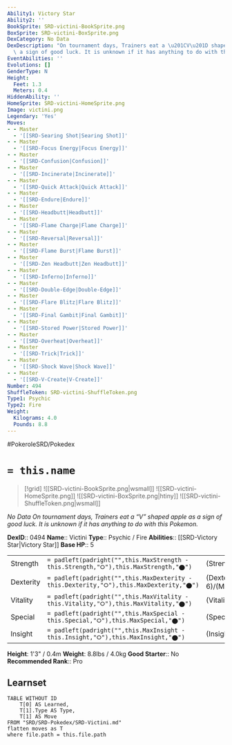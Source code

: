 ```yaml
---
Ability1: Victory Star
Ability2: ''
BookSprite: SRD-victini-BookSprite.png
BoxSprite: SRD-victini-BoxSprite.png
DexCategory: No Data
DexDescription: "On tournament days, Trainers eat a \u201CV\u201D shaped apple as\
  \ a sign of good luck. It is unknown if it has anything to do with this Pokemon."
EventAbilities: ''
Evolutions: []
GenderType: N
Height:
  Feet: 1.3
  Meters: 0.4
HiddenAbility: ''
HomeSprite: SRD-victini-HomeSprite.png
Image: victini.png
Legendary: 'Yes'
Moves:
- - Master
  - '[[SRD-Searing Shot|Searing Shot]]'
- - Master
  - '[[SRD-Focus Energy|Focus Energy]]'
- - Master
  - '[[SRD-Confusion|Confusion]]'
- - Master
  - '[[SRD-Incinerate|Incinerate]]'
- - Master
  - '[[SRD-Quick Attack|Quick Attack]]'
- - Master
  - '[[SRD-Endure|Endure]]'
- - Master
  - '[[SRD-Headbutt|Headbutt]]'
- - Master
  - '[[SRD-Flame Charge|Flame Charge]]'
- - Master
  - '[[SRD-Reversal|Reversal]]'
- - Master
  - '[[SRD-Flame Burst|Flame Burst]]'
- - Master
  - '[[SRD-Zen Headbutt|Zen Headbutt]]'
- - Master
  - '[[SRD-Inferno|Inferno]]'
- - Master
  - '[[SRD-Double-Edge|Double-Edge]]'
- - Master
  - '[[SRD-Flare Blitz|Flare Blitz]]'
- - Master
  - '[[SRD-Final Gambit|Final Gambit]]'
- - Master
  - '[[SRD-Stored Power|Stored Power]]'
- - Master
  - '[[SRD-Overheat|Overheat]]'
- - Master
  - '[[SRD-Trick|Trick]]'
- - Master
  - '[[SRD-Shock Wave|Shock Wave]]'
- - Master
  - '[[SRD-V-Create|V-Create]]'
Number: 494
ShuffleToken: SRD-victini-ShuffleToken.png
Type1: Psychic
Type2: Fire
Weight:
  Kilograms: 4.0
  Pounds: 8.8
---
```


#PokeroleSRD/Pokedex

# `= this.name`

> [!grid]
> ![[SRD-victini-BookSprite.png|wsmall]]
> ![[SRD-victini-HomeSprite.png]]
> ![[SRD-victini-BoxSprite.png|htiny]]
> ![[SRD-victini-ShuffleToken.png|wsmall]]


*No Data*
*On tournament days, Trainers eat a “V” shaped apple as a sign of good luck. It is unknown if it has anything to do with this Pokemon.*

**DexID**:: 0494
**Name**:: Victini
**Type**:: Psychic / Fire
**Abilities**:: [[SRD-Victory Star|Victory Star]]
**Base HP**:: 5

|           |                                                                                        |                                          |
| --------- | -------------------------------------------------------------------------------------- | ---------------------------------------- |
| Strength  | `= padleft(padright("",this.MaxStrength - this.Strength,"⭘"),this.MaxStrength,"⬤")`    | (Strength::6)/(MaxStrength::6)   |
| Dexterity | `= padleft(padright("",this.MaxDexterity - this.Dexterity,"⭘"),this.MaxDexterity,"⬤")` | (Dexterity:: 6)/(MaxDexterity::6) |
| Vitality  | `= padleft(padright("",this.MaxVitality - this.Vitality,"⭘"),this.MaxVitality,"⬤")`    | (Vitality::6)/(MaxVitality::6)   |
| Special   | `= padleft(padright("",this.MaxSpecial - this.Special,"⭘"),this.MaxSpecial,"⬤")`       | (Special::6)/(MaxSpecial::6)     |
| Insight   | `= padleft(padright("",this.MaxInsight - this.Insight,"⭘"),this.MaxInsight,"⬤")`       | (Insight::6)/(MaxInsight::6)     |

**Height**: 1'3" / 0.4m
**Weight**: 8.8lbs / 4.0kg
**Good Starter**:: No
**Recommended Rank**:: Pro

## Learnset

```dataview
TABLE WITHOUT ID
    T[0] AS Learned,
    T[1].Type AS Type,
    T[1] AS Move
FROM "SRD/SRD-Pokedex/SRD-Victini.md"
flatten moves as T
where file.path = this.file.path
```
